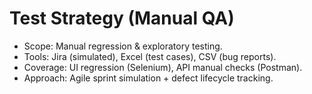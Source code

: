 # Test Strategy (Manual QA)

- Scope: Manual regression & exploratory testing.
- Tools: Jira (simulated), Excel (test cases), CSV (bug reports).
- Coverage: UI regression (Selenium), API manual checks (Postman).
- Approach: Agile sprint simulation + defect lifecycle tracking.

